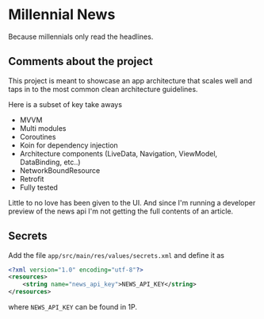# Millennial News

Because millennials only read the headlines. 

## Comments about the project

This project is meant to showcase an app architecture that scales well and taps in to the most common clean architecture guidelines. 

Here is a subset of key take aways

- MVVM
- Multi modules
- Coroutines
- Koin for dependency injection
- Architecture components (LiveData, Navigation, ViewModel, DataBinding, etc..)
- NetworkBoundResource
- Retrofit
- Fully tested

Little to no love has been given to the UI. And since I'm running a developer preview of the news api I'm not getting the full contents of an article.

## Secrets

Add the file `app/src/main/res/values/secrets.xml` and define it as 

```xml
<?xml version="1.0" encoding="utf-8"?>
<resources>
    <string name="news_api_key">NEWS_API_KEY</string>
</resources>
``` 

where `NEWS_API_KEY` can be found in 1P.